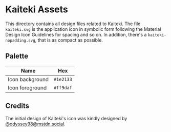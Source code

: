 # Kaiteki Assets

This directory contains all design files related to Kaiteki.
The file `kaiteki.svg` is the application icon in symbolic form following the Material Design Icon Guidelines for spacing and so on. 
In addition, there's a `kaiteki-nopadding.svg`, that is as compact as possible.


## Palette

| Name            | Hex       |
| --------------- | --------- |
| Icon background | `#1e2133` |
| Icon foreground | `#ff9daf` |


## Credits

The initial design of Kaiteki's icon was kindly designed by [@odyssey98@mstdn.social](https://mstdn.social/@odyssey98).
